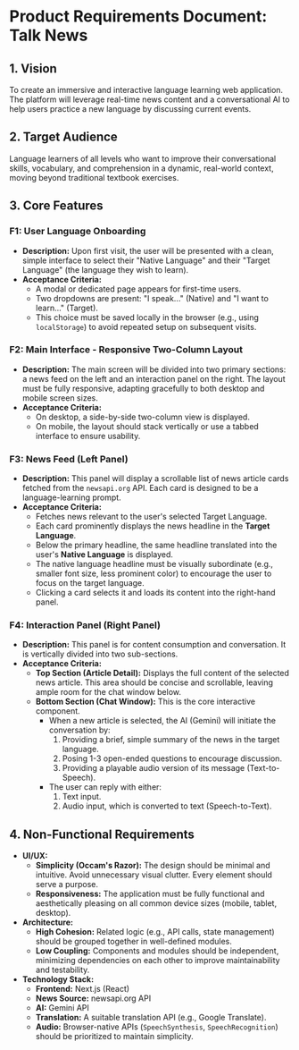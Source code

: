 # Product Requirements Document: Talk News

## 1. Vision

To create an immersive and interactive language learning web application. The platform will leverage real-time news content and a conversational AI to help users practice a new language by discussing current events.

## 2. Target Audience

Language learners of all levels who want to improve their conversational skills, vocabulary, and comprehension in a dynamic, real-world context, moving beyond traditional textbook exercises.

## 3. Core Features

### F1: User Language Onboarding
- **Description:** Upon first visit, the user will be presented with a clean, simple interface to select their "Native Language" and their "Target Language" (the language they wish to learn).
- **Acceptance Criteria:**
    - A modal or dedicated page appears for first-time users.
    - Two dropdowns are present: "I speak..." (Native) and "I want to learn..." (Target).
    - This choice must be saved locally in the browser (e.g., using `localStorage`) to avoid repeated setup on subsequent visits.

### F2: Main Interface - Responsive Two-Column Layout
- **Description:** The main screen will be divided into two primary sections: a news feed on the left and an interaction panel on the right. The layout must be fully responsive, adapting gracefully to both desktop and mobile screen sizes.
- **Acceptance Criteria:**
    - On desktop, a side-by-side two-column view is displayed.
    - On mobile, the layout should stack vertically or use a tabbed interface to ensure usability.

### F3: News Feed (Left Panel)
- **Description:** This panel will display a scrollable list of news article cards fetched from the `newsapi.org` API. Each card is designed to be a language-learning prompt.
- **Acceptance Criteria:**
    - Fetches news relevant to the user's selected Target Language.
    - Each card prominently displays the news headline in the **Target Language**.
    - Below the primary headline, the same headline translated into the user's **Native Language** is displayed.
    - The native language headline must be visually subordinate (e.g., smaller font size, less prominent color) to encourage the user to focus on the target language.
    - Clicking a card selects it and loads its content into the right-hand panel.

### F4: Interaction Panel (Right Panel)
- **Description:** This panel is for content consumption and conversation. It is vertically divided into two sub-sections.
- **Acceptance Criteria:**
    - **Top Section (Article Detail):** Displays the full content of the selected news article. This area should be concise and scrollable, leaving ample room for the chat window below.
    - **Bottom Section (Chat Window):** This is the core interactive component.
        - When a new article is selected, the AI (Gemini) will initiate the conversation by:
            1. Providing a brief, simple summary of the news in the target language.
            2. Posing 1-3 open-ended questions to encourage discussion.
            3. Providing a playable audio version of its message (Text-to-Speech).
        - The user can reply with either:
            1. Text input.
            2. Audio input, which is converted to text (Speech-to-Text).

## 4. Non-Functional Requirements
- **UI/UX:**
    - **Simplicity (Occam's Razor):** The design should be minimal and intuitive. Avoid unnecessary visual clutter. Every element should serve a purpose.
    - **Responsiveness:** The application must be fully functional and aesthetically pleasing on all common device sizes (mobile, tablet, desktop).
- **Architecture:**
    - **High Cohesion:** Related logic (e.g., API calls, state management) should be grouped together in well-defined modules.
    - **Low Coupling:** Components and modules should be independent, minimizing dependencies on each other to improve maintainability and testability.
- **Technology Stack:**
    - **Frontend:** Next.js (React)
    - **News Source:** newsapi.org API
    - **AI:** Gemini API
    - **Translation:** A suitable translation API (e.g., Google Translate).
    - **Audio:** Browser-native APIs (`SpeechSynthesis`, `SpeechRecognition`) should be prioritized to maintain simplicity.

